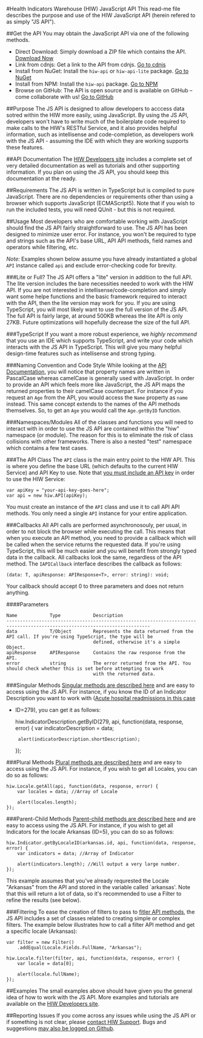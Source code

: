 ﻿#Health Indicators Warehouse (HIW) JavaScript API
This read-me file describes the purpose and use of the HIW JavaScript API (herein refered to as simply "JS API").

##Get the API
You may obtain the JavaScript API via one of the following methods.

- Direct Download: Simply download a ZIP file which contains the API. [Download Now](http://developers.healthindicators.gov/Content/Downloads/hiw-api.zip)
- Link from cdnjs: Get a link to the API from cdnjs. [Go to cdnjs](https://cdnjs.com/libraries/hiw-api)
- Install from NuGet: Install the `hiw-api` or `hiw-api-lite` package. [Go to NuGet](http://www.nuget.org/profiles/HealthIndicators)
- Install from NPM: Install the `hiw-api` package. [Go to NPM](https://www.npmjs.com/package/hiw-api)
- Browse on GitHub: The API is open source and is available on GitHub – come collaborate with us! [Go to GitHub](https://github.com/HealthIndicators/js-api)

##Purpose
The JS API is designed to allow developers to acccess data sotred within the HIW more easily, using JavaScript. By using the 
JS API, developers won't have to write much of the boilerplate code required to make calls to the HIW's RESTful Service, and 
it also provides helpful information, such as intellisense and code-completion, as developers work with the JS API - assuming
the IDE with which they are working supports these features.

##API Documentation
The [HIW Developers site](http://developers.healthindicators.gov) includes a complete set of very detailed documentation as well 
as tutorials and other supporting information. If you plan on using the JS API, you should keep this documentation at the ready.

##Requirements
The JS API is written in TypeScript but is compiled to pure JavaScript. There are no dependencies or requirements other than using 
a browser which supports JavaScript (ECMAScript5). Note that if you wish to run the included tests, you will need QUnit - but this 
is not required.

##Usage
Most developers who are comfortable working with JavaScript should find the JS API fairly straightforward to use. The JS API has 
been designed to minimize user error. For instance, you won't be required to type and strings such as the API's base URL, API 
API methods, field names and operators while filtering, etc.

_Note:_ Examples shown below assume you have already instantiated a global `API` instance called `api` and exclude error-checking 
code for brevity.

###Lite or Full?
The JS API offers a "lite" version in addition to the full API. The lite version includes the bare necessities needed to work with
the HIW API. If you are not interested in intellisense/code-completion and simply want some helpe functions and the basic
framework required to interact with the API, then the lite version may work for you. If you are using TypeScript, you will most
likely want to use the full version of the JS API. The full API is fairly large, at around 500KB whereas the lite API is only
27KB. Future optimizations will hopefully decrease the size of the full API.

###TypeScript
If you want a more robust experience, we _highly recommend_ that you use an IDE which supports TypeScript, and write your code 
which interacts with the JS API in TypeScript. This will give you many helpful design-time features such as intellisense and 
strong typing.

###Naming Convention and Code Style
While looking at the [API Documentation](http://developers.healthindicators.gov/Documentation), you will notice that property 
names are written in PascalCase whereas camelCase is generally used with JavaScript. In order to provide an API which feels more 
like JavaScript, the JS API maps the returned properties to their camelCase counterpart. For instance if you request an `Age` 
from the API, you would access the `Name` property as `name` instead. This same concept extends to the names of the API methods 
themselves. So, to get an `Age` you would call the `Age.getByID` function.

###Namespaces/Modules
All of the classes and functions you will need to interact with in order to use the JS API are contained within the "hiw" 
namespace (or module). The reason for this is to eliminate the risk of class collisions with other frameworks. There is also 
a nested "test" namespace which contains a few test cases.

###The API Class
The `API` class is the main entry point to the HIW API. This is where you define the base URL (which defaults to the current HIW 
Service) and API Key to use. Note that [you must include an API key](http://developers.healthindicators.gov/ApiKey) in order to 
use the HIW Service:

    var apiKey = "your-api-key-goes-here";
    var api = new hiw.API(apiKey);

You must create an instance of the `API` class and use it to call API API methods. You only need a single `API` instance for your 
entire application.

###Callbacks
All API calls are performed asynchronosouly, per usual, in order to not block the browser while executing the call. This means 
that when you execute an API method, you need to provide a callback which will be called when the service returns the requested 
data. If you're using TypeScript, this will be much easier and you will benefit from strongly typed data in the callback. All 
callbacks look the same, regardless of the API method. The `IAPICallback` interface describes the callback as 
follows:

    (data: T, apiResponse: APIResponse<T>, error: string): void;

Your callback should accept 0 to three parameters and does not return anything.

####Parameters

    Name            Type            Description
    ---------------------------------------------------------------------------------------------------------------------------
    data            T/Object        Represents the data returned from the API call. If you're using TypeScript, the type will be 
                                    defined, otherwise it's a simple Object.
    apiResponse     APIResponse     Contains the raw response from the API.
    error           string          The error returned from the API. You should check whether this is set before attempting to work 
                                    with the returned data.

###Singular Methods
[Singular methods are described here](http://developers.healthindicators.gov/Documentation) and are easy to access using the JS 
API. For instance, if you know the ID of an Indicator Description you want to work with ([Acute hospital readmissions in this case](http://www.healthindicators.gov/Indicators/Acute-hospital-readmissions-percent_279/Profile)
 - ID=279), you can get it as follows:

    hiw.IndicatorDescription.getByID(279, api, function(data, response, error) {
        var indicatorDescription = data;

        alert(indicatorDescription.shortDescription);
    });

###Plural Methods
[Plural methods are described here](http://developers.healthindicators.gov/Documentation) and are easy to access using the JS 
API. For instance, if you wish to get all Locales, you can do so as follows:

    hiw.Locale.getAll(api, function(data, response, error) {
        var locales = data; //Array of Locale

        alert(locales.length);
    });

###Parent-Child Methods
[Parent-child methods are described here](http://developers.healthindicators.gov/Documentation) and are easy to access using the 
JS API. For instance, if you wish to get all Indicators for the locale Arkansas (ID=5), you can do so as follows:

    hiw.Indicator.getByLocaleID(arkansas.id, api, function(data, response, error) {
        var indicators = data; //Array of Indicator

        alert(indicators.length); //Will output a very large number.
    });

This example assumes that you've already requrested the Locale "Arkansas" from the API and stored in the variable called 
`arkansas'. Note that this will return a lot of data, so it's recommended to use a Filter to refine the results (see below).

###Filtering
To ease the creation of filters to pass to [fitler API methods](http://developers.healthindicators.gov/Examples/Filtering), the JS 
API includes a set of classes related to creating simple or complex filters. The example below illustrates how to call a filter 
API method and get a specific locale (Arkansas):

    var filter = new Filter()
        .addEqual(Locale.Fields.FullName, "Arkansas");

    hiw.Locale.filter(filter, api, function(data, response, error) {
        var locale = data[0];

        alert(locale.fullName);
    });

##Examples
The small examples above should have given you the general idea of how to work with the JS API. More examples and tutorials are 
available on the [HIW Developers site](http://localhost:5000/HIW-Developers/Examples).

##Reporting Issues
If you come across any issues while using the JS API or if something is not clear, please [contact HIW Support](mailto:healthindicators@cdc.gov). Bugs and suggestions [may also be logged on Github](https://github.com/HealthIndicators/js-api/issues).
